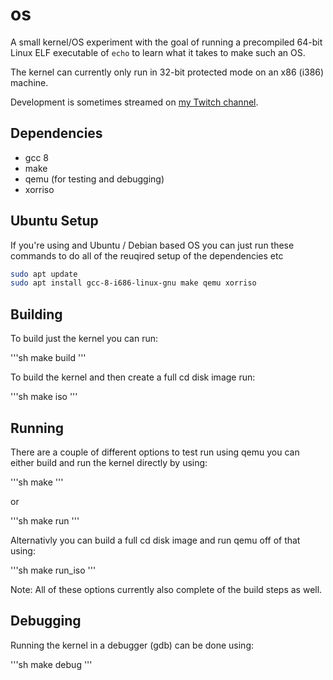 # os

A small kernel/OS experiment with the goal of running a precompiled 64-bit Linux ELF executable of `echo` to learn what it takes to make such an OS.

The kernel can currently only run in 32-bit protected mode on an x86 (i386) machine.

Development is sometimes streamed on [my Twitch channel](https://www.twitch.tv/nuffleee).

## Dependencies

- gcc 8
- make
- qemu (for testing and debugging)
- xorriso

## Ubuntu Setup

If you're using and Ubuntu / Debian based OS you can just run these commands to do all of the reuqired setup of the dependencies etc

```sh
sudo apt update
sudo apt install gcc-8-i686-linux-gnu make qemu xorriso
```

## Building

To build just the kernel you can run:

'''sh
make build
'''

To build the kernel and then create a full cd disk image run:

'''sh
make iso
'''

## Running

There are a couple of different options to test run using qemu you can either build and run the kernel directly by using:

'''sh
make
'''

or

'''sh
make run
'''

Alternativly you can build a full cd disk image and run qemu off of that using:

'''sh
make run_iso
'''

Note: All of these options currently also complete of the build steps as well.

## Debugging

Running the kernel in a debugger (gdb) can be done using:

'''sh
make debug
'''
